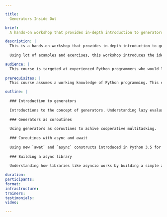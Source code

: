 ```yaml
---

title:
  Generators Inside Out

brief:
  A hands-on workshop that provides in-depth introduction to generators in Python.

description: |
  This is a hands-on workshop that provides in-depth introduction to generators in Python.
  
  Using lot of examples and exercises, this workshop introduces the idea of generators in depth with emphasis on the new style of programming that generators makes possible. We’ll also see how to build a cooperative multi-threading library using generators and explore the new async and await constructs of Python 3.

audience: |
  This course is targeted at experienced Python programmers who would like learn about using generators effectively in their applciations.
  
prerequisites: |
  This course assumes a working knowledge of Python programming. This course is *not* recommended for programmers who are new to Python.

outline: |
  
  ### Introduction to generators
  
  Introductions to the concept of generators. Understanding lazy evaluation and creating data flow pipelines using generators. Using generators to process larges datasets effectively.
  
  ### Generators as coroutines
  
  Using generators as coroutines to achive cooperative multitasking.
  
  ### Coroutines with async and await
  
  Using new `awat` and `async` constructs introduced in Python 3.5 for build coroutines.
  
  ### Building a async library
  
  Understanding how libraries like asyncio works by building a simple async library from scratch.

duration:
participants:
format:
infrastructure:
trainers:
testimonials:
video:

---
```

